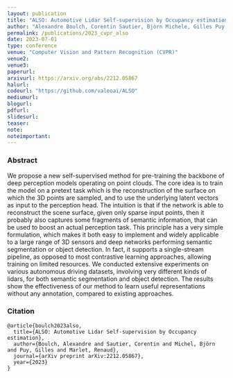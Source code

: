 ```yaml
---
layout: publication
title: "ALSO: Automotive Lidar Self-supervision by Occupancy estimation"
author: "Alexandre Boulch, Corentin Sautier, Björn Michele, Gilles Puy, Renaud Marlet"
permalink: /publications/2023_cvpr_also
date: 2023-07-01
type: conference
venue: "Computer Vision and Pattern Recognition (CVPR)"
venue2: 
venue3:
paperurl: 
arxivurl: https://arxiv.org/abs/2212.05867
halurl: 
codeurl: "https://github.com/valeoai/ALSO"
mediumurl: 
blogurl: 
pdfurl: 
slidesurl: 
teaser:
note:
noteimportant: 
---
```


### Abstract

We propose a new self-supervised method for pre-training the backbone of deep perception models operating on point clouds. The core idea is to train the model on a pretext task which is the reconstruction of the surface on which the 3D points are sampled, and to use the underlying latent vectors as input to the perception head. The intuition is that if the network is able to reconstruct the scene surface, given only sparse input points, then it probably also captures some fragments of semantic information, that can be used to boost an actual perception task. This principle has a very simple formulation, which makes it both easy to implement and widely applicable to a large range of 3D sensors and deep networks performing semantic segmentation or object detection. In fact, it supports a single-stream pipeline, as opposed to most contrastive learning approaches, allowing training on limited resources. We conducted extensive experiments on various autonomous driving datasets, involving very different kinds of lidars, for both semantic segmentation and object detection. The results show the effectiveness of our method to learn useful representations without any annotation, compared to existing approaches.


### Citation


```
@article{boulch2023also,
  title={ALSO: Automotive Lidar Self-supervision by Occupancy estimation},
  author={Boulch, Alexandre and Sautier, Corentin and Michel, Björn and Puy, Gilles and Marlet, Renaud},
  journal={arXiv preprint arXiv:2212.05867},
  year={2023}
}
```